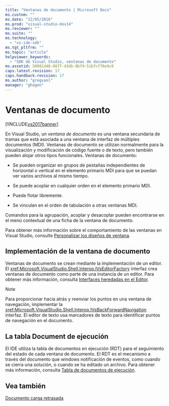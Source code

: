```yaml
---
title: "Ventanas de documento | Microsoft Docs"
ms.custom: ""
ms.date: "12/05/2016"
ms.prod: "visual-studio-dev14"
ms.reviewer: ""
ms.suite: ""
ms.technology: 
  - "vs-ide-sdk"
ms.tgt_pltfrm: ""
ms.topic: "article"
helpviewer_keywords: 
  - "SDK de Visual Studio, ventanas de documento"
ms.assetid: 50081d48-987f-43db-8bf9-51b7cf76e9c0
caps.latest.revision: 17
caps.handback.revision: 17
ms.author: "gregvanl"
manager: "ghogen"
---
```

# Ventanas de documento
[!INCLUDE[vs2017banner](../../code-quality/includes/vs2017banner.md)]

En Visual Studio, un *ventana de documento* es una ventana secundaria de tramas que está asociada a una ventana de interfaz de múltiples documentos \(MDI\). Ventanas de documento se utilizan normalmente para la visualización y modificación de código fuente o de texto, pero también pueden alojar otros tipos funcionales. Ventanas de documento:  
  
-   Se pueden organizar en grupos de pestañas independientes de horizontal o vertical en el elemento primario MDI para que se puedan ver varios archivos al mismo tiempo.  
  
-   Se puede acoplar en cualquier orden en el elemento primario MDI.  
  
-   Puede flotar libremente.  
  
-   Se vinculan en el orden de tabulación a otras ventanas MDI.  
  
 Comandos para la agrupación, acoplar y desacoplar pueden encontrarse en el menú contextual de una ficha de la ventana de documento.  
  
 Para obtener más información sobre el comportamiento de las ventanas en Visual Studio, consulte [Personalizar los diseños de ventana](../../ide/customizing-window-layouts-in-visual-studio.md).  
  
## Implementación de la ventana de documento  
 Ventanas de documento se crean mediante la implementación de un editor. El <xref:Microsoft.VisualStudio.Shell.Interop.IVsEditorFactory> interfaz crea ventanas de documento como parte de una instancia de un editor. Para obtener más información, consulta [Interfaces heredadas en el Editor](../../extensibility/legacy-interfaces-in-the-editor.md).  
  
> [!NOTE]
>  Para proporcionar hacia atrás y reenviar los puntos en una ventana de navegación, implementar la <xref:Microsoft.VisualStudio.Shell.Interop.IVsBackForwardNavigation> interfaz. El editor de texto usa marcadores de texto para identificar puntos de navegación en el documento.  
  
## La tabla Document de ejecución  
 El IDE utiliza la tabla de documentos en ejecución \(RDT\) para el seguimiento del estado de cada ventana de documento. El RDT es el mecanismo a través del documento que windows notificación de eventos, como cuando se cierra una solución, o cuando se ha editado un archivo. Para obtener más información, consulta [Tabla de documentos de ejecución](../../extensibility/internals/running-document-table.md).  
  
## Vea también  
 [Documento carga retrasada](../../extensibility/internals/delayed-document-loading.md)